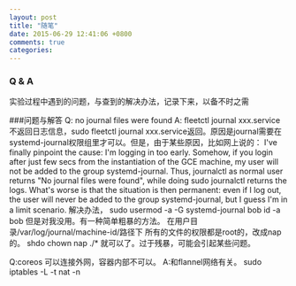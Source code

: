 ```yaml
---
layout: post
title: "随笔"
date: 2015-06-29 12:41:06 +0800
comments: true
categories: 
---
```

### Q & A
实验过程中遇到的问题，与查到的解决办法，记录下来，以备不时之需
<!--more-->
###问题与解答
Q: no journal files were found
A: fleetctl journal xxx.service不返回日志信息，sudo fleetctl journal xxx.service返回。原因是journal需要在systemd-journal权限组里才可以。但是，由于某些原因，比如网上说的：
I've finally pinpoint the cause: I'm logging in too early. Somehow, if you login after just few secs from the instantiation of the GCE machine, my user will not be added to the group systemd-journal. Thus, journalctl as normal user returns "No journal files were found", while doing sudo journalctl returns the logs.
What's worse is that the situation is then permanent: even if I log out, the user will never be added to the group systemd-journal, but I guess I'm in a limit scenario.
解决办法，
sudo usermod -a -G systemd-journal bob
id -a bob
但是对我没用。有一种简单粗暴的方法。
在用户目录/var/log/journal/machine-id/路径下
所有的文件的权限都是root的，改成nap的。
shdo chown nap ./*
就可以了。过于残暴，可能会引起某些问题。

Q:coreos 可以连接外网，容器内部不可以。
A:和flannel网络有关。 sudo iptables -L  -t nat -n